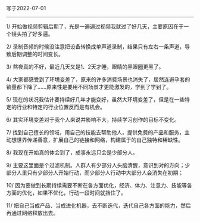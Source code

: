写于2022-07-01

-----

1/ 开始做视频剪辑后期了，光是一遍遍过视频我就过了好几天，主要原因在于一个镜头拍了好多遍。

2/ 录制音频的时候没注意把设备转换成单声道录制，结果只有左右一条声道，导致后期调整的时间变长。

3/ 熬夜真的不好，最近几天又是1、2天才睡，眼睛的黑眼圈更黑了。

4/ 大家都感受到了环境变差了，原来的许多消费场景也消失了，居然连避孕套的销量都下降了……原来性是要用不同场景才更能激发的，学到了学到了。

5/ 现在的状况我估计要持续好几年才能变好，虽然大环境变差了，但是在一些特定的行业和特定的行业位置反而是有机会。

6/ 其实环境变差对于我个人来说并影响不大，持续学习创作的目标不变化。

7/ 找到自己擅长的领域，用自己的技能去帮助他人，提供免费的产品和服务，主动想世界传递善意，扩展自己的链接和网络，构建属于的自己独特和稀缺性。

8/ 我现在开始真的体会到了，成事永远只会是少部分人。

9/ 主要这里面是个过滤机制。人群人有少部分人头脑清醒，意识到对的方向；少部分人里只有少部分人开始行动，而少部分人行动中大部分人会消失在初期；

10/ 因为要做到长期持续需要不断在各方面优化，经济、体力、注意力、技能等各方面的优化，如果不优化，行动一段时间就挡住了。

11/ 把自己当成产品、当成进化机器，去不断迭代，迭代自己各方面的能力，然后再通过网络释放出去。
